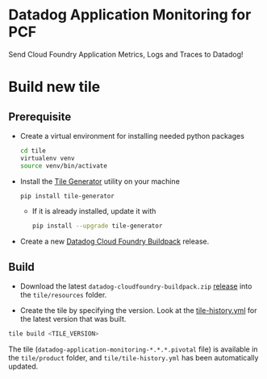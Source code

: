 # Datadog Application Monitoring for PCF

Send Cloud Foundry Application Metrics, Logs and Traces to Datadog!

# Build new tile

## Prerequisite

- Create a virtual environment for installing needed python packages
    ```bash
    cd tile
    virtualenv venv
    source venv/bin/activate
    ```

- Install the [Tile Generator](https://docs.pivotal.io/tiledev/2-5/tile-generator.html) utility on your machine
    ```bash
    pip install tile-generator
    ```
    - If it is already installed, update it with
      ```bash
      pip install --upgrade tile-generator
      ```

- Create a new [Datadog Cloud Foundry Buildpack](https://github.com/DataDog/datadog-cloudfoundry-buildpack/releases) release.

## Build

- Download the latest `datadog-cloudfoundry-buildpack.zip` [release](https://github.com/DataDog/datadog-cloudfoundry-buildpack/releases) into the `tile/resources` folder.

- Create the tile by specifying the version. Look at the [tile-history.yml](tile/tile-history.yml) for the latest version that was built.
```bash
tile build <TILE_VERSION>
```

The tile (`datadog-application-monitoring-*.*.*.pivotal` file) is available in the `tile/product` folder, and `tile/tile-history.yml` has been automatically updated.
